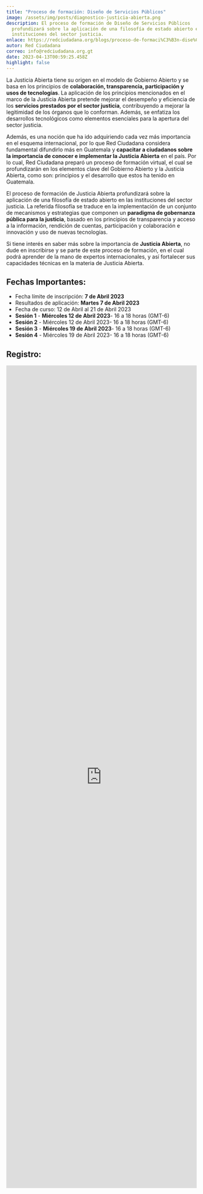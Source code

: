 ```yaml
---
title: "Proceso de formación: Diseño de Servicios Públicos"
image: /assets/img/posts/diagnostico-justicia-abierta.png
description: El proceso de formación de Diseño de Servicios Públicos
  profundizará sobre la aplicación de una filosofía de estado abierto en las
  instituciones del sector justicia.
enlace: https://redciudadana.org/blogs/proceso-de-formaci%C3%B3n-dise%C3%B1o-de-servicios-p%C3%BAblicos/
autor: Red Ciudadana
correo: info@redciudadana.org.gt
date: 2023-04-13T00:59:25.458Z
highlight: false
---
```

La Justicia Abierta tiene su origen en el modelo de Gobierno Abierto y se basa en los principios de **colaboración, transparencia, participación y usos de tecnologías**. La aplicación de los principios mencionados en el marco de la Justicia Abierta pretende mejorar el desempeño y eficiencia de los **servicios prestados por el sector justicia**, contribuyendo a mejorar la legitimidad de los órganos que lo conforman. Además, se enfatiza los desarrollos tecnológicos como elementos esenciales para la apertura del sector justicia. 

Además, es una noción que ha ido adquiriendo cada vez más importancia en el esquema internacional, por lo que Red Ciudadana considera fundamental difundirlo más en Guatemala y **capacitar a ciudadanos sobre la importancia de conocer e implementar la Justicia Abierta** en el país. Por lo cual, Red Ciudadana preparó un proceso de formación virtual, el cual se profundizarán en los elementos clave del Gobierno Abierto y la Justicia Abierta, como son: principios y el desarrollo que estos ha tenido en Guatemala. 

El proceso de formación de Justicia Abierta profundizará sobre la aplicación de una filosofía de estado abierto en las instituciones del sector justicia. La referida filosofía se traduce en la implementación de un conjunto de mecanismos y estrategias que componen un **paradigma de gobernanza pública para la justicia**, basado en los principios de transparencia y acceso a la información, rendición de cuentas, participación y colaboración e innovación y uso de nuevas tecnologías.

Si tiene interés en saber más sobre la importancia de **Justicia Abierta**, no dude en inscribirse y se parte de este proceso de formación, en el cual podrá aprender de la mano de expertos internacionales, y así fortalecer sus capacidades técnicas en la materia de Justicia Abierta. 

## Fechas Importantes:

* Fecha límite de inscripción: **7 de Abril 2023**
* Resultados de aplicación: **Martes 7 de Abril 2023**
* Fecha de curso: 12 de Abril al 21 de Abril 2023
* **Sesión 1** - **Miércoles 12 de Abril 2023**- 16 a 18 horas (GMT-6)
* **Sesión 2** - Miércoles 12 de Abril 2023- 16 a 18 horas (GMT-6)
* **Sesión 3** - **Miércoles 19 de Abril 2023**- 16 a 18 horas (GMT-6)
* **Sesión 4** - Miércoles 19 de Abril 2023- 16 a 18 horas (GMT-6)

## R﻿egistro:

<iframe src="https://docs.google.com/forms/d/e/1FAIpQLSedsZ1thidJYWp6_AEeArfvwKV3_tLRRpEIxBmxdnElGxeDpw/viewform?embedded=true" width="100%" height="2174" frameborder="0" marginheight="0" marginwidth="0">Cargando…</iframe>